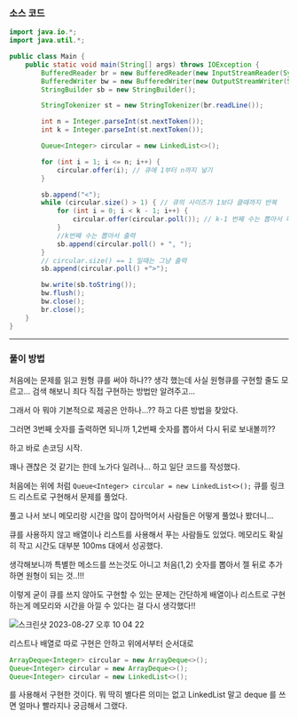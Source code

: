 ### 소스 코드
```java
import java.io.*;
import java.util.*;

public class Main {
    public static void main(String[] args) throws IOException {
        BufferedReader br = new BufferedReader(new InputStreamReader(System.in));
        BufferedWriter bw = new BufferedWriter(new OutputStreamWriter(System.out));
        StringBuilder sb = new StringBuilder();

        StringTokenizer st = new StringTokenizer(br.readLine());

        int n = Integer.parseInt(st.nextToken());
        int k = Integer.parseInt(st.nextToken());

        Queue<Integer> circular = new LinkedList<>();

        for (int i = 1; i <= n; i++) {
            circular.offer(i); // 큐에 1부터 n까지 넣기
        }

        sb.append("<");
        while (circular.size() > 1) { // 큐의 사이즈가 1보다 클때까지 반복
            for (int i = 0; i < k - 1; i++) {
                circular.offer(circular.poll()); // k-1 번째 수는 뽑아서 다시 젤 뒤로 넣기
            }
            //k번째 수는 뽑아서 출력
            sb.append(circular.poll() + ", ");
        }
        // circular.size() == 1 일때는 그냥 출력
        sb.append(circular.poll() +">");

        bw.write(sb.toString());
        bw.flush();
        bw.close();
        br.close();
    }
}
```

---

### 풀이 방법

처음에는 문제를 읽고 원형 큐를 써야 하나?? 생각 했는데 사실 원형큐를 구현할 줄도 모르고... 검색 해보니 죄다 직접 구현하는 방법만 알려주고...

그래서 아 뭐야 기본적으로 제공은 안하나...?? 하고 다른 방법을 찾았다.

그러면 3번째 숫자를 출력하면 되니까 1,2번째 숫자를 뽑아서 다시 뒤로 보내볼끼??

하고 바로 손코딩 시작.

꽤나 괜찮은 것 같기는 한데 노가다 일려나... 하고 일단 코드를 작성했다.

처음에는 위에 처럼 `Queue<Integer> circular = new LinkedList<>();` 큐를 링크드 리스트로 구현해서 문제를 풀었다.

풀고 나서 보니 메모리랑 시간을 많이 잡아먹어서 사람들은 어떻게 풀었나 봤더니...

큐를 사용하지 않고 배열이나 리스트를 사용해서 푸는 사람들도 있었다. 메모리도 확실히 작고 시간도 대부분 100ms 대에서 성공했다.

생각해보니까 특별한 메소드를 쓰는것도 아니고 처음(1,2) 숫자를 뽑아서 젤 뒤로 추가하면 원형이 되는 것..!!! 

이렇게 굳이 큐를 쓰지 않아도 구현할 수 있는 문제는 간단하게 배열이나 리스트로 구현하는게 메모리와 시간을 아낄 수 있다는 걸 다시 생각했다!! 

![스크린샷 2023-08-27 오후 10 04 22](https://github.com/Drum-J/algorithm/assets/102205699/79787aec-ae11-4710-ac16-9c0c6cb8ecf4)


리스트나 배열로 따로 구현은 안하고 위에서부터 순서대로

```java
ArrayDeque<Integer> circular = new ArrayDeque<>();
Queue<Integer> circular = new ArrayDeque<>();
Queue<Integer> circular = new LinkedList<>();
```

를 사용해서 구현한 것이다. 뭐 딱히 별다른 의미는 없고 LinkedList 말고 deque 를 쓰면 얼마나 빨라지나 궁금해서 그랬다.

